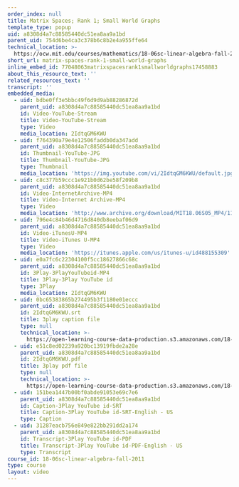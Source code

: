 ```yaml
---
order_index: null
title: Matrix Spaces; Rank 1; Small World Graphs
template_type: popup
uid: a8308d4a7c88585440dc51ea8aa9a1bd
parent_uid: 754d6be4ca3c378b6c8b2e4a955ffe64
technical_location: >-
  https://ocw.mit.edu/courses/mathematics/18-06sc-linear-algebra-fall-2011/resource-index/matrix-spaces-rank-1-small-world-graphs
short_url: matrix-spaces-rank-1-small-world-graphs
inline_embed_id: 77048063matrixspacesrank1smallworldgraphs17458883
about_this_resource_text: ''
related_resources_text: ''
transcript: ''
embedded_media:
  - uid: bdbe0ff3e5bbc49f6d9d9ab88286872d
    parent_uid: a8308d4a7c88585440dc51ea8aa9a1bd
    id: Video-YouTube-Stream
    title: Video-YouTube-Stream
    type: Video
    media_location: 2IdtqGM6KWU
  - uid: f764390a79e4e12506faddb0da347add
    parent_uid: a8308d4a7c88585440dc51ea8aa9a1bd
    id: Thumbnail-YouTube-JPG
    title: Thumbnail-YouTube-JPG
    type: Thumbnail
    media_location: 'https://img.youtube.com/vi/2IdtqGM6KWU/default.jpg'
  - uid: c8c377b59ccc1e921b0d62be58f209b8
    parent_uid: a8308d4a7c88585440dc51ea8aa9a1bd
    id: Video-InternetArchive-MP4
    title: Video-Internet Archive-MP4
    type: Video
    media_location: 'http://www.archive.org/download/MIT18.06S05_MP4/11.mp4'
  - uid: 796e4c84b46d4716d840db8eebaf06d9
    parent_uid: a8308d4a7c88585440dc51ea8aa9a1bd
    id: Video-iTunesU-MP4
    title: Video-iTunes U-MP4
    type: Video
    media_location: 'https://itunes.apple.com/us/itunes-u/id488155309'
  - uid: e0a7fc6c22304100f5cc18627866c68c
    parent_uid: a8308d4a7c88585440dc51ea8aa9a1bd
    id: 3Play-3PlayYouTubeid-MP4
    title: 3Play-3Play YouTube id
    type: 3Play
    media_location: 2IdtqGM6KWU
  - uid: 0bc65383865b274495b3f1180e01eccc
    parent_uid: a8308d4a7c88585440dc51ea8aa9a1bd
    id: 2IdtqGM6KWU.srt
    title: 3play caption file
    type: null
    technical_location: >-
      https://open-learning-course-data-production.s3.amazonaws.com/18-06sc-linear-algebra-fall-2011/44aff9c4aaf70eefc12b7dc110a355a4_2IdtqGM6KWU.srt
  - uid: e51c8ed02239a920bc13919fbde2a28e
    parent_uid: a8308d4a7c88585440dc51ea8aa9a1bd
    id: 2IdtqGM6KWU.pdf
    title: 3play pdf file
    type: null
    technical_location: >-
      https://open-learning-course-data-production.s3.amazonaws.com/18-06sc-linear-algebra-fall-2011/0165be6d5715e8b1d4b77bef22e614d5_2IdtqGM6KWU.pdf
  - uid: 151bea1447b00bf0abde91053e69c7e6
    parent_uid: a8308d4a7c88585440dc51ea8aa9a1bd
    id: Caption-3Play YouTube id-SRT
    title: Caption-3Play YouTube id-SRT-English - US
    type: Caption
  - uid: 31287eacb756e849e822bb291dd2a174
    parent_uid: a8308d4a7c88585440dc51ea8aa9a1bd
    id: Transcript-3Play YouTube id-PDF
    title: Transcript-3Play YouTube id-PDF-English - US
    type: Transcript
course_id: 18-06sc-linear-algebra-fall-2011
type: course
layout: video
---
```

